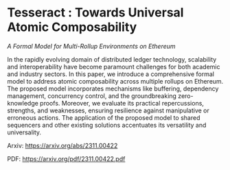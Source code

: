 # Tesseract : Towards Universal Atomic Composability
*A Formal Model for Multi-Rollup Environments on Ethereum*

In the rapidly evolving domain of distributed ledger technology, scalability and interoperability have become paramount challenges for both academic and industry sectors. In this paper, we introduce a comprehensive formal model to address atomic composability across multiple rollups on Ethereum. The proposed model incorporates mechanisms like buffering, dependency management, concurrency control, and the groundbreaking zero-knowledge proofs. Moreover, we evaluate its practical repercussions, strengths, and weaknesses, ensuring resilience against manipulative or erroneous actions. The application of the proposed model to shared sequencers and other existing solutions accentuates its versatility and universality.

Arxiv: https://arxiv.org/abs/2311.00422

PDF: https://arxiv.org/pdf/2311.00422.pdf
